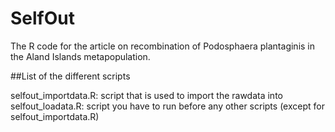 # SelfOut
The R code for the article on recombination of Podosphaera plantaginis in the Aland Islands metapopulation. 

##List of the different scripts

selfout_importdata.R: script that is used to import the rawdata into 
selfout_loadata.R: script you have to run before any other scripts (except for selfout_importdata.R)


